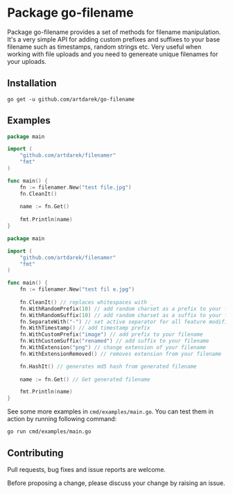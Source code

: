 Package go-filename
===================

Package go-filename provides a set of methods for filename manipulation.
It's a very simple API for adding custom prefixes
and suffixes to your base filename such as timestamps, 
random strings etc. Very useful when working with file 
uploads and you need to genereate unique filenames for your uploads.

## Installation
```shell
go get -u github.com/artdarek/go-filename
```

## Examples

```go
package main

import (
	"github.com/artdarek/filenamer"
	"fmt"
)

func main() {
	fn := filenamer.New("test file.jpg")
	fn.CleanIt()
	
	name := fn.Get()
	
	fmt.Println(name)
}
```

```go
package main

import (
	"github.com/artdarek/filenamer"
	"fmt"
)

func main() {
	fn := filenamer.New("test fil e.jpg")
	
	fn.CleanIt() // replaces whitespaces with _
	fn.WithRandomPrefix(10) // add random charset as a prefix to your file
	fn.WithRandomSuffix(10) // add random charset as a suffix to your file	
	fn.SeparateWith("-") // set active separator for all feature modifications
	fn.WithTimestamp() // add timestamp prefix
	fn.WithCustomPrefix("image") // add prefix to your filename	
	fn.WithCustomSuffix("renamed") // add suffix to your filename
	fn.WithExtension("png") // change extension of your filename
	fn.WithExtensionRemoved() // removes extension from your filename

	fn.HashIt() // generates md5 hash from generated filename
	
	name := fn.Get() // Get generated filename

	fmt.Println(name)
}
```

See some more examples in `cmd/examples/main.go`. You can test them in action by running following command: 

```shell
go run cmd/examples/main.go
```

## Contributing

Pull requests, bug fixes and issue reports are welcome.

Before proposing a change, please discuss your change by raising an issue.
